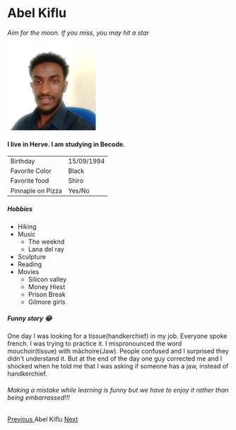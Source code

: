 # Abel Kiflu

*Aim for the moon. If you miss, you may hit a star*

![ profile ]( /abiel.jpg)


#### I live in Herve. I am studying in Becode.

| 	  |		|
| --- | --- |
| Birthday | 15/09/1994 |
| Favorite Color | Black |
| Favorite food | Shiro |
| Pinnaple on Pizza |  Yes/No |


##### Hobbies

- Hiking
- Music
	- The weeknd
	- Lana del ray
- Sculpture
- Reading
- Movies
	- Silicon valley
	- Money Hiest
	- Prison Break
	- Gilmore girls


##### Funny story :joy:

One day I was looking for a tissue(handkerchief) in my job.  Everyone spoke french. I was trying to practice it. 
I mispronounced the word mouchoir(tissue) with mâchoire(Jaw). People confused and  I surprised they didn't understand it.
But at the end of the day one guy corrected me and I shocked when he told me that I was asking if someone has a jaw, instead of handkerchief.

###### Making a mistake while learning is funny but we have to enjoy it rather than being embarrassed!!!
 



[ Previous ](https://github.com/ZhenyaG7/Intro-personnelle)   Abel Kiflu [ Next ](https://github.com/aloiszweber/Project) 
 

